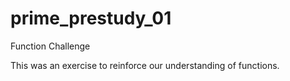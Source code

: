 # prime_prestudy_01
Function Challenge

This was an exercise to reinforce our understanding of functions.
